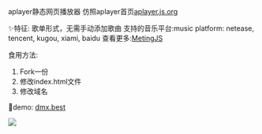 aplayer静态网页播放器
仿照aplayer首页[aplayer.js.org](http://aplayer.js.org "aplayer.js.org")

✨特征:
歌单形式，无需手动添加歌曲
支持的音乐平台:music platform: netease, tencent, kugou, xiami, baidu
查看更多:[MetingJS](https://github.com/metowolf/MetingJS "MetingJS")

食用方法:
1. Fork一份
2. 修改index.html文件
3. 修改域名

🎉demo: [dmx.best](https://dmx.best/ "dmx.best")



![](https://cdn.jsdelivr.net/gh/a2396837/hexophoto/hexophoto/ffgweww325664t.jpg)
